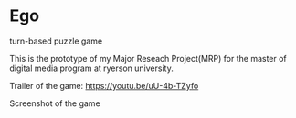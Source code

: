 # Ego
turn-based puzzle game

This is the prototype of my Major Reseach Project(MRP) for the master of digital media program at ryerson university.

Trailer of the game:
https://youtu.be/uU-4b-TZyfo

Screenshot of the game
